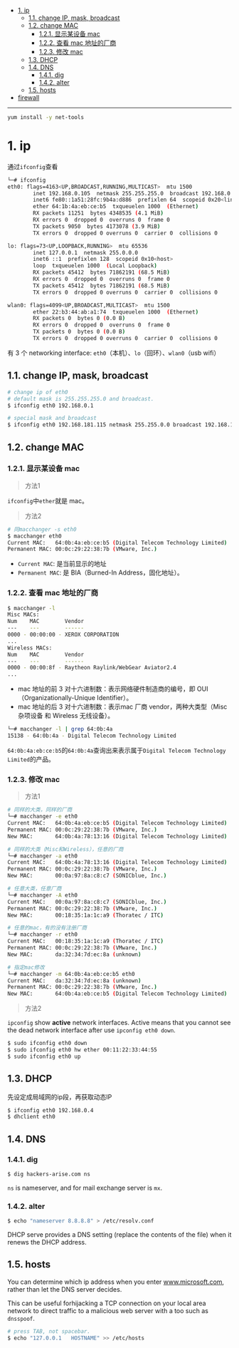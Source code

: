 - [1. ip](#1-ip)
  - [1.1. change IP, mask, broadcast](#11-change-ip-mask-broadcast)
  - [1.2. change MAC](#12-change-mac)
    - [1.2.1. 显示某设备 mac](#121-显示某设备-mac)
    - [1.2.2. 查看 mac 地址的厂商](#122-查看-mac-地址的厂商)
    - [1.2.3. 修改 mac](#123-修改-mac)
  - [1.3. DHCP](#13-dhcp)
  - [1.4. DNS](#14-dns)
    - [1.4.1. dig](#141-dig)
    - [1.4.2. alter](#142-alter)
  - [1.5. hosts](#15-hosts)
- [firewall](#firewall)

---

```bash
yum install -y net-tools
```

# 1. ip
通过`ifconfig`查看

```bash
└─# ifconfig
eth0: flags=4163<UP,BROADCAST,RUNNING,MULTICAST>  mtu 1500
        inet 192.168.0.105  netmask 255.255.255.0  broadcast 192.168.0.255
        inet6 fe80::1a51:28fc:9b4a:d886  prefixlen 64  scopeid 0x20<link>
        ether 64:1b:4a:eb:ce:b5  txqueuelen 1000  (Ethernet)
        RX packets 11251  bytes 4348535 (4.1 MiB)
        RX errors 0  dropped 0  overruns 0  frame 0
        TX packets 9050  bytes 4173078 (3.9 MiB)
        TX errors 0  dropped 0 overruns 0  carrier 0  collisions 0

lo: flags=73<UP,LOOPBACK,RUNNING>  mtu 65536
        inet 127.0.0.1  netmask 255.0.0.0
        inet6 ::1  prefixlen 128  scopeid 0x10<host>
        loop  txqueuelen 1000  (Local Loopback)
        RX packets 45412  bytes 71862191 (68.5 MiB)
        RX errors 0  dropped 0  overruns 0  frame 0
        TX packets 45412  bytes 71862191 (68.5 MiB)
        TX errors 0  dropped 0 overruns 0  carrier 0  collisions 0

wlan0: flags=4099<UP,BROADCAST,MULTICAST>  mtu 1500
        ether 22:b3:44:ab:a1:74  txqueuelen 1000  (Ethernet)
        RX packets 0  bytes 0 (0.0 B)
        RX errors 0  dropped 0  overruns 0  frame 0
        TX packets 0  bytes 0 (0.0 B)
        TX errors 0  dropped 0 overruns 0  carrier 0  collisions 0
```

有 3 个 networking interface: `eth0`（本机）、`lo`（回环）、`wlan0`（usb wifi）



## 1.1. change IP, mask, broadcast
```bash
# change ip of eth0
# default mask is 255.255.255.0 and broadcast.
$ ifconfig eth0 192.168.0.1

# special mask and broadcast
$ ifconfig eth0 192.168.181.115 netmask 255.255.0.0 broadcast 192.168.1.255
```
## 1.2. change MAC


### 1.2.1. 显示某设备 mac
> 方法1

`ifconfig`中`ether`就是 mac。

> 方法2

```bash
# 同macchanger -s eth0
$ macchanger eth0
Current MAC:   64:0b:4a:eb:ce:b5 (Digital Telecom Technology Limited)
Permanent MAC: 00:0c:29:22:38:7b (VMware, Inc.)
```

- `Current MAC`: 是当前显示的地址
- `Permanent MAC`: 是 BIA（Burned-In Address，固化地址）。

### 1.2.2. 查看 mac 地址的厂商


```bash
$ macchanger -l
Misc MACs:
Num    MAC        Vendor
---    ---        ------
0000 - 00:00:00 - XEROX CORPORATION
...
Wireless MACs:
Num    MAC        Vendor
---    ---        ------
0000 - 00:00:8f - Raytheon Raylink/WebGear Aviator2.4
...
```

- mac 地址的前 3 对十六进制数：表示网络硬件制造商的编号，即 OUI（Organizationally-Unique Identifier）。
- mac 地址的后 3 对十六进制数：表示mac 厂商 vendor，两种大类型（Misc 杂项设备 和 Wireless 无线设备）。


```bash
└─# macchanger -l | grep 64:0b:4a
15138 - 64:0b:4a - Digital Telecom Technology Limited
```

`64:0b:4a:eb:ce:b5`的`64:0b:4a`查询出来表示属于`Digital Telecom Technology Limited`的产品。

### 1.2.3. 修改 mac

> 方法1

```bash
# 同样的大类，同样的厂商
└─# macchanger -e eth0
Current MAC:   64:0b:4a:eb:ce:b5 (Digital Telecom Technology Limited)
Permanent MAC: 00:0c:29:22:38:7b (VMware, Inc.)
New MAC:       64:0b:4a:78:13:16 (Digital Telecom Technology Limited)

# 同样的大类（Misc和Wireless），任意的厂商
└─# macchanger -a eth0
Current MAC:   64:0b:4a:78:13:16 (Digital Telecom Technology Limited)
Permanent MAC: 00:0c:29:22:38:7b (VMware, Inc.)
New MAC:       00:0a:97:8a:c8:c7 (SONICblue, Inc.)

# 任意大类，任意厂商
└─# macchanger -A eth0
Current MAC:   00:0a:97:8a:c8:c7 (SONICblue, Inc.)
Permanent MAC: 00:0c:29:22:38:7b (VMware, Inc.)
New MAC:       00:18:35:1a:1c:a9 (Thoratec / ITC)

# 任意的mac，有的没有注册厂商
└─# macchanger -r eth0
Current MAC:   00:18:35:1a:1c:a9 (Thoratec / ITC)
Permanent MAC: 00:0c:29:22:38:7b (VMware, Inc.)
New MAC:       da:32:34:7d:ec:8a (unknown)

# 指定mac修改
└─# macchanger -m 64:0b:4a:eb:ce:b5 eth0
Current MAC:   da:32:34:7d:ec:8a (unknown)
Permanent MAC: 00:0c:29:22:38:7b (VMware, Inc.)
New MAC:       64:0b:4a:eb:ce:b5 (Digital Telecom Technology Limited)
```
> 方法2

`ipconfig` show **active** network interfaces. Active means that you cannot see the dead network interface after use `ipconfig eth0 down`.


```bash
$ sudo ifconfig eth0 down
$ sudo ifconfig eth0 hw ether 00:11:22:33:44:55
$ sudo ifconfig eth0 up
```

## 1.3. DHCP
先设定成局域网的ip段，再获取动态IP
```bash
$ ifconfig eth0 192.168.0.4
$ dhclient eth0
```

## 1.4. DNS
### 1.4.1. dig

```bash
$ dig hackers-arise.com ns
```
`ns` is nameserver, and for mail exchange server is `mx`. 

### 1.4.2. alter
```bash
$ echo "nameserver 8.8.8.8" > /etc/resolv.conf
```
DHCP serve provides a DNS setting (replace the contents of the file) when it renews the DHCP address.

## 1.5. hosts

You can determine which ip address when you enter www.microsoft.com, rather than let the DNS server decides.

This can be useful forhijacking a TCP connection on your local area network to direct traffic to a malicious web server with a too such as `dnsspoof`.

```bash
# press TAB, not spacebar.
$ echo "127.0.0.1   HOSTNAME" >> /etc/hosts
```



